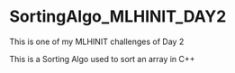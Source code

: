 # SortingAlgo_MLHINIT_DAY2
This is one of my MLHINIT challenges of Day 2

This is a Sorting Algo used to sort an array in C++
